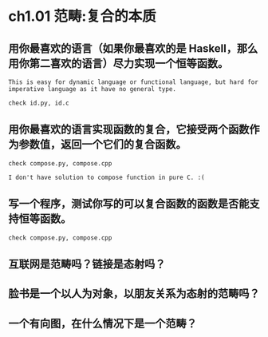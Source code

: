 # ch1.01 范畴:复合的本质

## 用你最喜欢的语言（如果你最喜欢的是 Haskell，那么用你第二喜欢的语言）尽力实现一个恒等函数。

```
This is easy for dynamic language or functional language, but hard for imperative language as it have no general type.

check id.py, id.c
```

## 用你最喜欢的语言实现函数的复合，它接受两个函数作为参数值，返回一个它们的复合函数。

```
check compose.py, compose.cpp

I don't have solution to compose function in pure C. :(
```

## 写一个程序，测试你写的可以复合函数的函数是否能支持恒等函数。

```
check compose.py, compose.cpp
```

## 互联网是范畴吗？链接是态射吗？
## 脸书是一个以人为对象，以朋友关系为态射的范畴吗？
## 一个有向图，在什么情况下是一个范畴？

